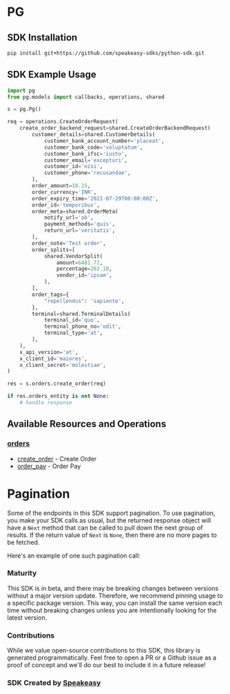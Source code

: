 # PG

<!-- Start SDK Installation -->
## SDK Installation

```bash
pip install git+https://github.com/speakeasy-sdks/python-sdk.git
```
<!-- End SDK Installation -->

## SDK Example Usage
<!-- Start SDK Example Usage -->
```python
import pg
from pg.models import callbacks, operations, shared

s = pg.Pg()

req = operations.CreateOrderRequest(
    create_order_backend_request=shared.CreateOrderBackendRequest(
        customer_details=shared.CustomerDetails(
            customer_bank_account_number='placeat',
            customer_bank_code='voluptatum',
            customer_bank_ifsc='iusto',
            customer_email='excepturi',
            customer_id='nisi',
            customer_phone='recusandae',
        ),
        order_amount=10.15,
        order_currency='INR',
        order_expiry_time='2021-07-29T00:00:00Z',
        order_id='temporibus',
        order_meta=shared.OrderMeta(
            notify_url='ab',
            payment_methods='quis',
            return_url='veritatis',
        ),
        order_note='Test order',
        order_splits=[
            shared.VendorSplit(
                amount=6481.72,
                percentage=202.18,
                vendor_id='ipsam',
            ),
        ],
        order_tags={
            "repellendus": 'sapiente',
        },
        terminal=shared.TerminalDetails(
            terminal_id='quo',
            terminal_phone_no='odit',
            terminal_type='at',
        ),
    ),
    x_api_version='at',
    x_client_id='maiores',
    x_client_secret='molestiae',
)

res = s.orders.create_order(req)

if res.orders_entity is not None:
    # handle response
```
<!-- End SDK Example Usage -->

<!-- Start SDK Available Operations -->
## Available Resources and Operations


### [orders](docs/sdks/orders/README.md)

* [create_order](docs/sdks/orders/README.md#create_order) - Create Order
* [order_pay](docs/sdks/orders/README.md#order_pay) - Order Pay
<!-- End SDK Available Operations -->



<!-- Start Dev Containers -->

<!-- End Dev Containers -->



<!-- Start Pagination -->
# Pagination

Some of the endpoints in this SDK support pagination. To use pagination, you make your SDK calls as usual, but the
returned response object will have a `Next` method that can be called to pull down the next group of results. If the
return value of `Next` is `None`, then there are no more pages to be fetched.

Here's an example of one such pagination call:
<!-- End Pagination -->

<!-- Placeholder for Future Speakeasy SDK Sections -->



### Maturity

This SDK is in beta, and there may be breaking changes between versions without a major version update. Therefore, we recommend pinning usage
to a specific package version. This way, you can install the same version each time without breaking changes unless you are intentionally
looking for the latest version.

### Contributions

While we value open-source contributions to this SDK, this library is generated programmatically.
Feel free to open a PR or a Github issue as a proof of concept and we'll do our best to include it in a future release!

### SDK Created by [Speakeasy](https://docs.speakeasyapi.dev/docs/using-speakeasy/client-sdks)
